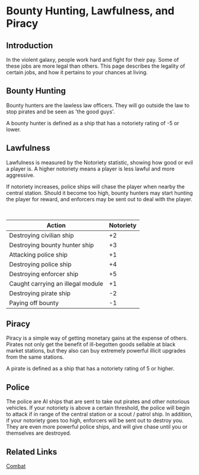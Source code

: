 # Bounty Hunting, Lawfulness, and Piracy

## Introduction

In the violent galaxy, people work hard and fight for their pay. Some of these jobs are more legal than others. This page describes the legality of certain jobs, and how it pertains to your chances at living. 

## Bounty Hunting

Bounty hunters are the lawless law officers. They will go outside the law to stop pirates and be seen as 'the good guys'.

A bounty hunter is defined as a ship that has a notoriety rating of -5 or lower.

## Lawfulness

Lawfulness is measured by the Notoriety statistic, showing how good or evil a player is. A higher notoriety means a player is less lawful and more aggressive.

If notoriety increases, police ships will chase the player when nearby the central station. Should it become too high, bounty hunters may start hunting the player for reward, and enforcers may be sent out to deal with the player.

&nbsp; 

| Action | Notoriety |
|-----------------------------------|-----------|
| Destroying civilian ship | +2 |
| Destroying bounty hunter ship | +3 |
| Attacking police ship | +1 |
| Destroying police ship | +4 |
| Destroying enforcer ship | +5 |
| Caught carrying an illegal module | +1 |
| Destroying pirate ship | -2 |
| Paying off bounty | -1 |

## Piracy

Piracy is a simple way of getting monetary gains at the expense of others. Pirates not only get the benefit of ill-begotten goods sellable at black market stations, but they also can buy extremely powerful illicit upgrades from the same stations.

A pirate is defined as a ship that has a notoriety rating of 5 or higher. 

## Police

The police are AI ships that are sent to take out pirates and other notorious vehicles. If your notoriety is above a certain threshold, the police will begin to attack if in range of the central station or a scout / patrol ship.
In addition, if your notoriety goes too high, enforcers will be sent out to destroy you. They are even more powerful police ships, and will give chase until you or themselves are destroyed.
  
## Related Links

[Combat](combat.md)
